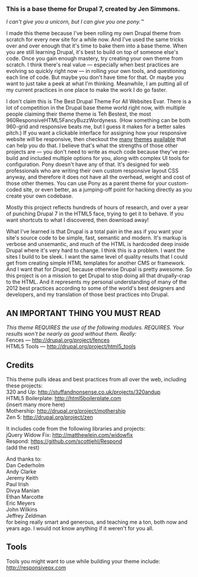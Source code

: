 ### This is a base theme for Drupal 7, created by Jen Simmons.  
*I can't give you a unicorn, but I can give you one pony.™*


I made this theme because I've been rolling my own Drupal theme from scratch for every new site for a while now. And I've used the same tricks over and over enough that it's time to bake them into a base theme. When you are still learning Drupal, it's best to build on top of someone else's code. Once you gain enough mastery, try creating your own theme  from scratch. I think there's real value — especially when best practices are evolving so quickly right now — in rolling your own tools, and questioning each line of code. But maybe you don't have time for that. Or maybe you want to just take a peek at what I'm thinking. Meanwhile, I am putting all of my current practices in one place to make the work I do go faster.

I don't claim this is The Best Drupal Theme For All Websites Evar. There is a lot of competition in the Drupal base theme world right now, with multiple people claiming their theme theme is Teh Bestest, the most 960ResponsiveHTML5FancyBuzzWordyness. (How something can be both 960-grid and responsive beats me, but I guess it makes for a better sales pitch.) If you want a clickable interface for assigning how your responsive website will be responsive, then checkout the [many](http://drupal.org/project/omega) [themes](http://drupal.org/project/adaptivetheme) [available](http://drupal.org/project/themes) that can help you do that. I believe that's what the strengths of those other projects are — you don't need to write as much code because they've pre-build and included multiple options for you, along with complex UI tools for configuration. Pony doesn't have any of that. It's designed for web professionals who are writing their own custom responsive layout CSS anyway, and therefore it does not have all the overhead, weight and cost of those other themes. You can use Pony as a parent theme for your custom-coded site, or even better, as a jumping-off point for hacking directly as you create your own codebase. 

Mostly this project reflects hundreds of hours of research, and over a year of punching Drupal 7 in the HTML5 face, trying to get it to behave. If you want shortcuts to what I discovered, then download away! 

What I've learned is that Drupal is a total pain in the ass if you want your site's source code to be simple, fast, semantic and modern. It's markup is verbose and unsemantic, and much of the HTML is hardcoded deep inside Drupal where it's very hard to change. I think this is a problem. I want the sites I build to be sleek. I want the same level of quality results that I could get from creating simple HTML templates for another CMS or framework. And I want that for *Drupal,* because otherwise Drupal is pretty awesome. So this project is on a mission to get Drupal to stop doing all that drupally-crap to the HTML. And it represents my personal understanding of many of the 2012 best practices according to some of the world's best designers and developers, and my translation of those best practices into Drupal. 


## AN IMPORTANT THING YOU MUST READ ##
_This theme REQUIRES the use of the following modules. REQUIRES. Your results won't be nearly as good without them. Really:_  
Fences — http://drupal.org/project/fences  
HTML5 Tools — http://drupal.org/project/html5_tools  
 

## Credits ##

This theme pulls ideas and best practices from all over the web, including these projects:  
320 and Up: http://stuffandnonsense.co.uk/projects/320andup  
HTML5 Boilerplate: http://html5boilerplate.com  
(insert many more here)  
Mothership: http://drupal.org/project/mothership  
Zen 5: http://drupal.org/project/zen  
  
It includes code from the following libraries and projects:  
jQuery Widow Fix: http://matthewlein.com/widowfix  
Respond: https://github.com/scottjehl/Respond  
(add the rest)  
  
  
And thanks to:  
Dan Cederholm  
Andy Clarke  
Jeremy Keith  
Paul Irish  
Divya Manian  
Ethan Marcotte  
Eric Meyers  
John Wilkins  
Jeffrey Zeldman  
for being really smart and generous, and teaching me a ton, both now and years ago. I would not know anything if it weren't for you all. 
 
 
## Tools ##

Tools you might want to use while building your theme include:  
http://responsivepx.com  